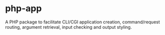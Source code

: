 # php-app
A PHP package to facilitate CLI/CGI application creation, command/request routing, argument retrieval, input checking and output styling.
